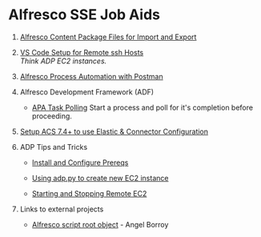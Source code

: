 # Alfresco SSE Job Aids

1. [Alfresco Content Package Files for Import and Export](https://github.com/gpreston-hyland/SSE-Job-Aids/tree/main/Alfresco%20Content%20Package%20(ACP))
1. [VS Code Setup for Remote ssh Hosts](https://github.com/gpreston-hyland/SSE-Job-Aids/tree/main/VS%20Code%20with%20Remote%20SSH)  
*Think ADP EC2 instances.*

1. [Alfresco Process Automation with Postman](https://github.com/gpreston-hyland/SSE-Job-Aids/tree/main/APA%20Postman)

1. Alfresco Development Framework (ADF)

   * [APA Task Polling](https://github.com/gpreston-hyland/pollingDemo) Start a process and poll for it's completion before proceeding.

1. [Setup ACS 7.4+ to use Elastic & Connector Configuration](./ACS-Elasticsearch-Config/)

1. ADP Tips and Tricks

   * [Install and Configure Prereqs](./ADP-Tips-Tricks/ADP-Prereqs/)

   * [Using adp.py to create new EC2 instance](./ADP-Tips-Tricks/ADP-EC2-Command-Line-Create/)

   * [Starting and Stopping Remote EC2](./ADP-Tips-Tricks/Start-Stop-Remote-EC2/)

1. Links to external projects

   * [Alfresco script root object](https://github.com/aborroy/alfresco-script-root-object) - Angel Borroy

